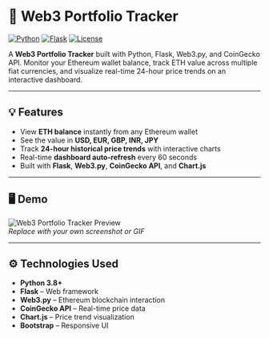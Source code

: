 # 🧠 Web3 Portfolio Tracker

[![Python](https://img.shields.io/badge/Python-3.8%2B-blue)](https://www.python.org/) [![Flask](https://img.shields.io/badge/Flask-2.3-green)](https://flask.palletsprojects.com/) [![License](https://img.shields.io/badge/License-MIT-blue)](LICENSE)

A **Web3 Portfolio Tracker** built with Python, Flask, Web3.py, and CoinGecko API. Monitor your Ethereum wallet balance, track ETH value across multiple fiat currencies, and visualize real-time 24-hour price trends on an interactive dashboard.  

---

## 💡 Features

- View **ETH balance** instantly from any Ethereum wallet  
- See the value in **USD, EUR, GBP, INR, JPY**  
- Track **24-hour historical price trends** with interactive charts  
- Real-time **dashboard auto-refresh** every 60 seconds  
- Built with **Flask**, **Web3.py**, **CoinGecko API**, and **Chart.js**

---

## 🖥️ Demo

![Web3 Portfolio Tracker Preview](https://raw.githubusercontent.com/<your-username>/web3-portfolio-tracker/main/demo.png)  
*Replace with your own screenshot or GIF*

---

## ⚙️ Technologies Used

- **Python 3.8+**  
- **Flask** – Web framework  
- **Web3.py** – Ethereum blockchain interaction  
- **CoinGecko API** – Real-time price data  
- **Chart.js** – Price trend visualization  
- **Bootstrap** – Responsive UI  
